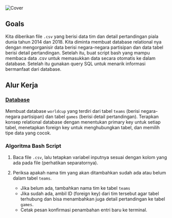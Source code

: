 ![Cover]()

## Goals

Kita diberikan file `.csv` yang berisi data tim dan detail pertandingan piala dunia tahun 2014 dan 2018. Kita diminta membuat database relational nya dengan mengorganisir data berisi negara-negara partisipan dan data tabel berisi detail pertandingan. Setelah itu, buat script bash yang mampu membaca data .csv untuk memasukkan data secara otomatis ke dalam database. Setelah itu gunakan query SQL untuk menarik informasi bermanfaat dari database.

## Alur Kerja

### [Database](https://github.com/dipintoo/worldcup_database/blob/main/simple_worldcup.sql)  

Membuat database `worldcup` yang terdiri dari tabel `teams` (berisi negara-negara partisipan) dan tabel `games` (berisi detail pertandingan). Terapkan konsep relational database dengan menentukan primary key untuk setiap tabel, menetapkan foreign key untuk menghubungkan tabel, dan memilih tipe data yang cocok.

### Algoritma Bash Script

1. Baca file `.csv`, lalu tetapkan variabel inputnya sesuai dengan kolom yang ada pada file (perhatikan separatornya).
2. Periksa apakah nama tim yang akan ditambahkan sudah ada atau belum dalam tabel `teams`.

   - Jika belum ada, tambahkan nama tim ke tabel `teams`
   - Jika sudah ada, ambil ID (foreign key) dari tim tersebut agar tabel terhubung dan bisa menambahkan juga detail pertandingan ke tabel `games`.
   - Cetak pesan konfirmasi penambahan entri baru ke terminal.
